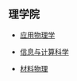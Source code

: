 ## 理学院

- [应用物理学](grad-application/理学院/应用物理学/README.md)

- [信息与计算科学](grad-application/理学院/信息与计算科学/README.md)

- [材料物理](grad-application/理学院/材料物理/README.md)
